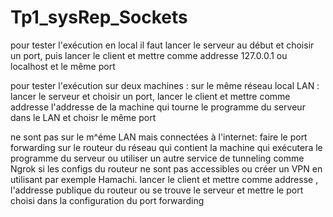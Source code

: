 # Tp1_sysRep_Sockets

pour tester l'exécution en local il faut lancer le serveur au début et choisir un port, puis lancer le client et mettre comme addresse 127.0.0.1 ou localhost et le même port 

pour tester l'exécution sur deux machines : 
  sur le même réseau local LAN :
      lancer le serveur et choisir un port, lancer le client  et mettre comme addresse l'addresse de la machine qui tourne le programme du serveur dans le LAN et choisr le même port

  ne sont pas sur le m^éme LAN mais connectées à l'internet:
      faire le port forwarding sur le routeur du réseau qui contient la machine qui exécutera le programme du serveur ou utiliser un autre service de tunneling comme Ngrok si les configs du routeur ne sont pas accessibles ou créer un VPN en utilisant par exemple Hamachi.
      lancer le client et mettre comme addresse , l'addresse publique du routeur ou se trouve le serveur et mettre le port choisi dans la configuration du port forwarding 
